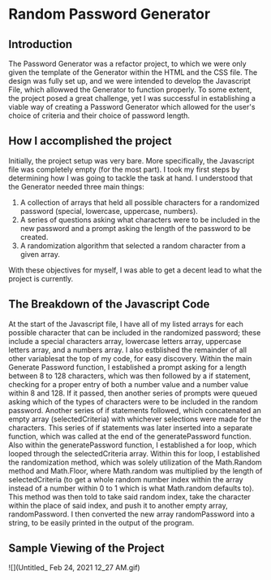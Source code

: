 # Random Password Generator

## Introduction
The Password Generator was a refactor project, to which we were only given the template of the Generator within the HTML and the CSS file. The design was fully set up, and we were intended to develop the Javascript File, which allowwed the Generator to function properly. To some extent, the project posed a great challenge, yet I was successful in establishing a viable way of creating a Password Generator which allowed for the user's choice of criteria and their choice of password length.

## How I accomplished the project
Initially, the project setup was very bare. More specifically, the Javascript file was completely empty (for the most part). I took my first steps by determining how I was going to tackle the task at hand. I understood that the Generator needed three main things:
1. A collection of arrays that held all possible characters for a randomized password (special, lowercase, uppercase, numbers).
2. A series of questions asking what characters were to be included in the new password and a prompt asking the length of the password to be created.
3. A randomization algorithm that selected a random character from a given array.

With these objectives for myself, I was able to get a decent lead to what the project is currently. 

## The Breakdown of the Javascript Code
At the start of the Javascript file, I have all of my listed arrays for each possible character that can be included in the randomized password; these include a special characters array, lowercase letters array, uppercase letters array, and a numbers array. I also estblished the remainder of all other variablesat the top of my code, for easy discovery. 
Within the main Generate Password function, I established a prompt asking for a length between 8 to 128 characters, which was then followed by a if statement, checking for a proper entry of both a number value and a number value within 8 and 128. If it passed, then another series of prompts were queued asking which of the types of characters were to be included in the random password. 
Another series of if statements followed, which concatenated an empty array (selectedCriteria) with whichever selections were made for the characters. This series of if statements was later inserted into a separate function, which was called at the end of the generatePassword function. 
Also within the generatePassword function, I established a for loop, which looped through the selectedCriteria array. Within this for loop, I established the randomization method, which was solely utilization of the Math.Random method and Math.Floor, where Math.random was multiplied by the length of selectedCriteria (to get a whole random number index within the array instead of a number within 0 to 1 which is what Math.random defaults to). This method was then told to take said random index, take the character within the place of said index, and push it to another empty array, randomPassword. I then converted the new array randomPassword into a string, to be easily printed in the output of the program.

## Sample Viewing of the Project
![](Untitled_ Feb 24, 2021 12_27 AM.gif)
